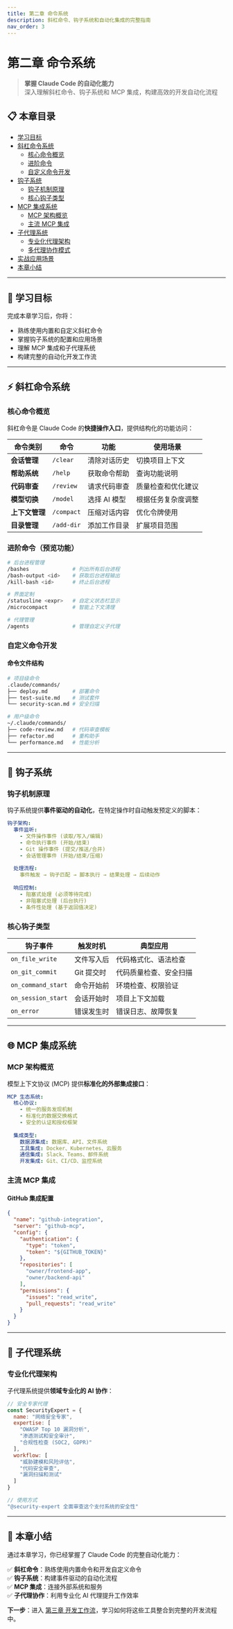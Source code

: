 ```yaml
---
title: 第二章 命令系统
description: 斜杠命令、钩子系统和自动化集成的完整指南
nav_order: 3
---
```


# 第二章 命令系统

> **掌握 Claude Code 的自动化能力**  
> 深入理解斜杠命令、钩子系统和 MCP 集成，构建高效的开发自动化流程

## 📋 本章目录

- [学习目标](#学习目标)
- [斜杠命令系统](#斜杠命令系统)
  - [核心命令概览](#核心命令概览)
  - [进阶命令](#进阶命令预览功能)
  - [自定义命令开发](#自定义命令开发)
- [钩子系统](#钩子系统)
  - [钩子机制原理](#钩子机制原理)
  - [核心钩子类型](#核心钩子类型)
- [MCP 集成系统](#mcp-集成系统)
  - [MCP 架构概览](#mcp-架构概览)
  - [主流 MCP 集成](#主流-mcp-集成)
- [子代理系统](#子代理系统)
  - [专业化代理架构](#专业化代理架构)
  - [多代理协作模式](#多代理协作模式)
- [实战应用场景](#实战应用场景)
- [本章小结](#本章小结)

---

## 🎯 学习目标

完成本章学习后，你将：
- 熟练使用内置和自定义斜杠命令
- 掌握钩子系统的配置和应用场景
- 理解 MCP 集成和子代理系统
- 构建完整的自动化开发工作流

---

## ⚡ 斜杠命令系统

### 核心命令概览

斜杠命令是 Claude Code 的**快捷操作入口**，提供结构化的功能访问：

| 命令类别 | 命令 | 功能 | 使用场景 |
|----------|------|------|----------|
| **会话管理** | `/clear` | 清除对话历史 | 切换项目上下文 |
| **帮助系统** | `/help` | 获取命令帮助 | 查询功能说明 |
| **代码审查** | `/review` | 请求代码审查 | 质量检查和优化建议 |
| **模型切换** | `/model` | 选择 AI 模型 | 根据任务复杂度调整 |
| **上下文管理** | `/compact` | 压缩对话内容 | 优化令牌使用 |
| **目录管理** | `/add-dir` | 添加工作目录 | 扩展项目范围 |

### 进阶命令（预览功能）

```bash
# 后台进程管理
/bashes              # 列出所有后台进程
/bash-output <id>    # 获取后台进程输出
/kill-bash <id>      # 终止后台进程

# 界面定制
/statusline <expr>   # 自定义状态栏显示
/microcompact        # 智能上下文清理

# 代理管理
/agents              # 管理自定义子代理
```

### 自定义命令开发

#### 命令文件结构

```bash
# 项目级命令
.claude/commands/
├── deploy.md        # 部署命令
├── test-suite.md    # 测试套件
└── security-scan.md # 安全扫描

# 用户级命令
~/.claude/commands/
├── code-review.md   # 代码审查模板
├── refactor.md      # 重构助手
└── performance.md   # 性能分析
```

---

## 🔗 钩子系统

### 钩子机制原理

钩子系统提供**事件驱动的自动化**，在特定操作时自动触发预定义的脚本：

```yaml
钩子架构:
  事件监听:
    - 文件操作事件 (读取/写入/编辑)
    - 命令执行事件 (开始/结束)
    - Git 操作事件 (提交/推送/合并)
    - 会话管理事件 (开始/结束/压缩)
  
  处理流程:
    事件触发 → 钩子匹配 → 脚本执行 → 结果处理 → 后续动作
  
  响应控制:
    - 阻塞式处理 (必须等待完成)
    - 非阻塞式处理 (后台执行)
    - 条件性处理 (基于返回值决定)
```

### 核心钩子类型

| 钩子事件 | 触发时机 | 典型应用 |
|----------|----------|----------|
| `on_file_write` | 文件写入后 | 代码格式化、语法检查 |
| `on_git_commit` | Git 提交时 | 代码质量检查、安全扫描 |
| `on_command_start` | 命令开始前 | 环境检查、权限验证 |
| `on_session_start` | 会话开始时 | 项目上下文加载 |
| `on_error` | 错误发生时 | 错误日志、故障恢复 |

---

## 🌐 MCP 集成系统

### MCP 架构概览

模型上下文协议 (MCP) 提供**标准化的外部集成接口**：

```yaml
MCP 生态系统:
  核心协议:
    - 统一的服务发现机制
    - 标准化的数据交换格式
    - 安全的认证和授权框架
  
  集成类型:
    数据源集成: 数据库、API、文件系统
    工具集成: Docker、Kubernetes、云服务
    通信集成: Slack、Teams、邮件系统
    开发集成: Git、CI/CD、监控系统
```

### 主流 MCP 集成

#### GitHub 集成配置

```json
{
  "name": "github-integration",
  "server": "github-mcp",
  "config": {
    "authentication": {
      "type": "token",
      "token": "${GITHUB_TOKEN}"
    },
    "repositories": [
      "owner/frontend-app",
      "owner/backend-api"
    ],
    "permissions": {
      "issues": "read_write",
      "pull_requests": "read_write"
    }
  }
}
```

---

## 🤖 子代理系统

### 专业化代理架构

子代理系统提供**领域专业化的 AI 协作**：

```javascript
// 安全专家代理
const SecurityExpert = {
  name: "网络安全专家",
  expertise: [
    "OWASP Top 10 漏洞分析",
    "渗透测试和安全审计",
    "合规性检查 (SOC2, GDPR)"
  ],
  workflow: [
    "威胁建模和风险评估",
    "代码安全审查",
    "漏洞扫描和测试"
  ]
}

// 使用方式
"@security-expert 全面审查这个支付系统的安全性"
```

---

## 📖 本章小结

通过本章学习，你已经掌握了 Claude Code 的完整自动化能力：

✅ **斜杠命令**：熟练使用内置命令和开发自定义命令  
✅ **钩子系统**：构建事件驱动的自动化流程  
✅ **MCP 集成**：连接外部系统和服务  
✅ **子代理协作**：利用专业化 AI 代理提升工作效率  

**下一步**：进入 [第三章 开发工作流](03-开发工作流.html)，学习如何将这些工具整合到完整的开发流程中。